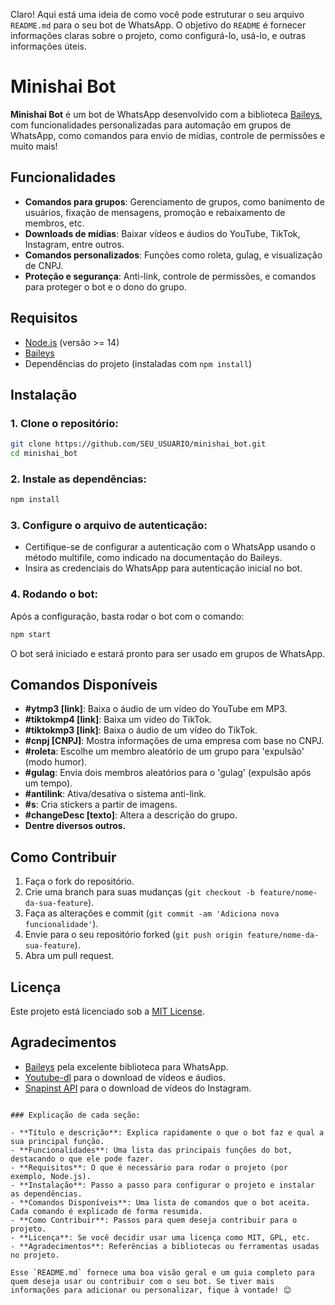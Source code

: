 Claro! Aqui está uma ideia de como você pode estruturar o seu arquivo `README.md` para o seu bot de WhatsApp. O objetivo do `README` é fornecer informações claras sobre o projeto, como configurá-lo, usá-lo, e outras informações úteis.

# Minishai Bot

**Minishai Bot** é um bot de WhatsApp desenvolvido com a biblioteca [Baileys](https://github.com/adiwajshing/Baileys), com funcionalidades personalizadas para automação em grupos de WhatsApp, como comandos para envio de mídias, controle de permissões e muito mais!

## Funcionalidades

- **Comandos para grupos**: Gerenciamento de grupos, como banimento de usuários, fixação de mensagens, promoção e rebaixamento de membros, etc.
- **Downloads de mídias**: Baixar vídeos e áudios do YouTube, TikTok, Instagram, entre outros.
- **Comandos personalizados**: Funções como roleta, gulag, e visualização de CNPJ.
- **Proteção e segurança**: Anti-link, controle de permissões, e comandos para proteger o bot e o dono do grupo.

## Requisitos

- [Node.js](https://nodejs.org) (versão >= 14)
- [Baileys](https://github.com/adiwajshing/Baileys)
- Dependências do projeto (instaladas com `npm install`)

## Instalação

### 1. Clone o repositório:

```bash
git clone https://github.com/SEU_USUARIO/minishai_bot.git
cd minishai_bot
```

### 2. Instale as dependências:

```bash
npm install
```

### 3. Configure o arquivo de autenticação:

- Certifique-se de configurar a autenticação com o WhatsApp usando o método multifile, como indicado na documentação do Baileys.
- Insira as credenciais do WhatsApp para autenticação inicial no bot.

### 4. Rodando o bot:

Após a configuração, basta rodar o bot com o comando:

```bash
npm start
```

O bot será iniciado e estará pronto para ser usado em grupos de WhatsApp.

## Comandos Disponíveis

- **#ytmp3 [link]**: Baixa o áudio de um vídeo do YouTube em MP3.
- **#tiktokmp4 [link]**: Baixa um vídeo do TikTok.
- **#tiktokmp3 [link]**: Baixa o áudio de um vídeo do TikTok.
- **#cnpj [CNPJ]**: Mostra informações de uma empresa com base no CNPJ.
- **#roleta**: Escolhe um membro aleatório de um grupo para 'expulsão' (modo humor).
- **#gulag**: Envia dois membros aleatórios para o 'gulag' (expulsão após um tempo).
- **#antilink**: Ativa/desativa o sistema anti-link.
- **#s**: Cria stickers a partir de imagens.
- **#changeDesc [texto]**: Altera a descrição do grupo.
- **Dentre diversos outros.**

## Como Contribuir

1. Faça o fork do repositório.
2. Crie uma branch para suas mudanças (`git checkout -b feature/nome-da-sua-feature`).
3. Faça as alterações e commit (`git commit -am 'Adiciona nova funcionalidade'`).
4. Envie para o seu repositório forked (`git push origin feature/nome-da-sua-feature`).
5. Abra um pull request.

## Licença

Este projeto está licenciado sob a [MIT License](LICENSE).

## Agradecimentos

- [Baileys](https://github.com/adiwajshing/Baileys) pela excelente biblioteca para WhatsApp.
- [Youtube-dl](https://github.com/ytdl-org/youtube-dl) para o download de vídeos e áudios.
- [Snapinst API](https://www.snapinst.com) para o download de vídeos do Instagram.
```

### Explicação de cada seção:

- **Título e descrição**: Explica rapidamente o que o bot faz e qual a sua principal função.
- **Funcionalidades**: Uma lista das principais funções do bot, destacando o que ele pode fazer.
- **Requisitos**: O que é necessário para rodar o projeto (por exemplo, Node.js).
- **Instalação**: Passo a passo para configurar o projeto e instalar as dependências.
- **Comandos Disponíveis**: Uma lista de comandos que o bot aceita. Cada comando é explicado de forma resumida.
- **Como Contribuir**: Passos para quem deseja contribuir para o projeto.
- **Licença**: Se você decidir usar uma licença como MIT, GPL, etc.
- **Agradecimentos**: Referências a bibliotecas ou ferramentas usadas no projeto.

Esse `README.md` fornece uma boa visão geral e um guia completo para quem deseja usar ou contribuir com o seu bot. Se tiver mais informações para adicionar ou personalizar, fique à vontade! 😊
